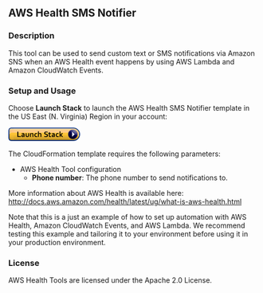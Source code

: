 ## AWS Health SMS Notifier

### Description

This tool can be used to send custom text or SMS notifications via Amazon SNS when an AWS Health event happens by using AWS Lambda and Amazon CloudWatch Events.

### Setup and Usage

Choose **Launch Stack** to launch the AWS Health SMS Notifier template in the US East (N. Virginia) Region in your account:

[![Launch AWS Health SMS Notifier](../images/cloudformation-launch-stack.png)](https://console.aws.amazon.com/cloudformation/home?region=us-east-1#/stacks/new?stackName=SmsNotifier&templateURL=https://s3.amazonaws.com/aws-health-tools-assets/cloudformation-templates/sms-notifier.yml)

The CloudFormation template requires the following parameters:

- AWS Health Tool configuration
  - **Phone number**: The phone number to send notifications to.

More information about AWS Health is available here: http://docs.aws.amazon.com/health/latest/ug/what-is-aws-health.html

Note that this is a just an example of how to set up automation with AWS Health, Amazon CloudWatch Events, and AWS Lambda. We recommend testing this example and tailoring it to your environment before using it in your production environment.

### License
AWS Health Tools are licensed under the Apache 2.0 License.
